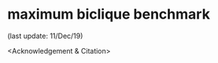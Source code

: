 # maximum biclique benchmark

(last update: 11/Dec/19)

<Abstract>
 
<Table>

<Introduction>
  
<Related Work>
 
<References>

<Acknowledgement & Citation>
